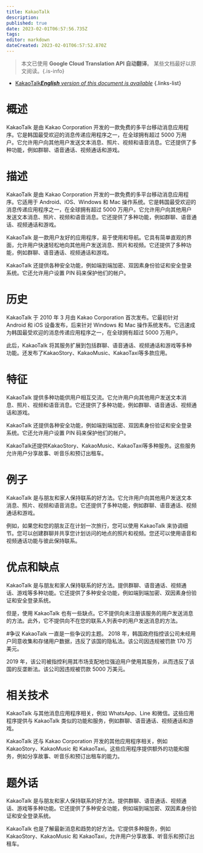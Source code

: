 ```yaml
---
title: KakaoTalk
description: 
published: true
date: 2023-02-01T06:57:56.735Z
tags: 
editor: markdown
dateCreated: 2023-02-01T06:57:52.870Z
---
```


> 本文已使用 **Google Cloud Translation API 自动翻译**。
某些文档最好以原文阅读。{.is-info}

- [KakaoTalk***English** version of this document is available*](/en/Knowledge-base/Dictionary/kakaotalk)
{.links-list}

# 概述
KakaoTalk 是由 Kakao Corporation 开发的一款免费的多平台移动消息应用程序。它是韩国最受欢迎的消息传递应用程序之一，在全球拥有超过 5000 万用户。它允许用户向其他用户发送文本消息、照片、视频和语音消息。它还提供了多种功能，例如群聊、语音通话、视频通话和游戏。

# 描述
KakaoTalk 是由 Kakao Corporation 开发的一款免费的多平台移动消息应用程序。它适用于 Android、iOS、Windows 和 Mac 操作系统。它是韩国最受欢迎的消息传递应用程序之一，在全球拥有超过 5000 万用户。它允许用户向其他用户发送文本消息、照片、视频和语音消息。它还提供了多种功能，例如群聊、语音通话、视频通话和游戏。

KakaoTalk 是一款用户友好的应用程序，易于使用和导航。它具有简单直观的界面，允许用户快速轻松地向其他用户发送消息、照片和视频。它还提供了多种功能，例如群聊、语音通话、视频通话和游戏。

KakaoTalk 还提供各种安全功能，例如端到端加密、双因素身份验证和安全登录系统。它还允许用户设置 PIN 码来保护他们的帐户。

# 历史
KakaoTalk 于 2010 年 3 月由 Kakao Corporation 首次发布。它最初针对 Android 和 iOS 设备发布，后来针对 Windows 和 Mac 操作系统发布。它迅速成为韩国最受欢迎的消息传递应用程序之一，在全球拥有超过 5000 万用户。

此后，KakaoTalk 将其服务扩展到包括群聊、语音通话、视频通话和游戏等多种功能。还发布了KakaoStory、KakaoMusic、KakaoTaxi等多款应用。

# 特征
KakaoTalk 提供多种功能供用户相互交流。它允许用户向其他用户发送文本消息、照片、视频和语音消息。它还提供了多种功能，例如群聊、语音通话、视频通话和游戏。

KakaoTalk 还提供各种安全功能，例如端到端加密、双因素身份验证和安全登录系统。它还允许用户设置 PIN 码来保护他们的帐户。

KakaoTalk还提供KakaoStory、KakaoMusic、KakaoTaxi等多种服务。这些服务允许用户分享故事、听音乐和预订出租车。

# 例子
KakaoTalk 是与朋友和家人保持联系的好方法。它允许用户向其他用户发送文本消息、照片、视频和语音消息。它还提供了多种功能，例如群聊、语音通话、视频通话和游戏。

例如，如果您和您的朋友正在计划一次旅行，您可以使用 KakaoTalk 来协调细节。您可以创建群聊并共享您计划访问的地点的照片和视频。您还可以使用语音和视频通话功能与彼此保持联系。

# 优点和缺点
KakaoTalk 是与朋友和家人保持联系的好方法。提供群聊、语音通话、视频通话、游戏等多种功能。它还提供了多种安全功能，例如端到端加密、双因素身份验证和安全登录系统。

但是，使用 KakaoTalk 也有一些缺点。它不提供向未注册该服务的用户发送消息的方法。此外，它不提供向不在您的联系人列表中的用户发送消息的方法。

#争议
KakaoTalk 一直是一些争议的主题。 2018 年，韩国政府指控该公司未经用户同意收集和存储用户数据，违反了该国的隐私法。该公司因违规被罚款 170 万美元。

2019 年，该公司被指控利用其市场支配地位强迫用户使用其服务，从而违反了该国的反垄断法。该公司因违规被罚款 5000 万美元。

# 相关技术
KakaoTalk 与其他消息应用程序相关，例如 WhatsApp、Line 和微信。这些应用程序提供与 KakaoTalk 类似的功能和服务，例如群聊、语音通话、视频通话和游戏。

KakaoTalk 还与 Kakao Corporation 开发的其他应用程序相关，例如 KakaoStory、KakaoMusic 和 KakaoTaxi。这些应用程序提供额外的功能和服务，例如分享故事、听音乐和预订出租车的能力。

# 题外话
KakaoTalk 是与朋友和家人保持联系的好方法。提供群聊、语音通话、视频通话、游戏等多种功能。它还提供了多种安全功能，例如端到端加密、双因素身份验证和安全登录系统。

KakaoTalk 也是了解最新消息和趋势的好方法。它提供多种服务，例如 KakaoStory、KakaoMusic 和 KakaoTaxi，允许用户分享故事、听音乐和预订出租车。